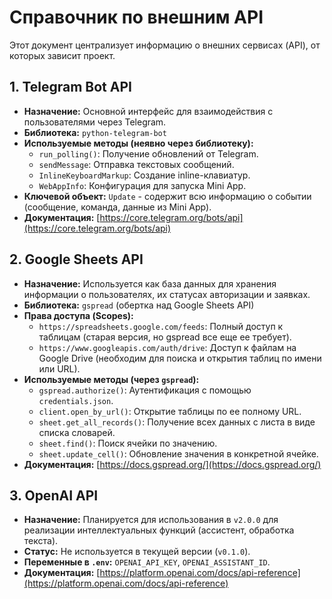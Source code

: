 # Справочник по внешним API

Этот документ централизует информацию о внешних сервисах (API), от которых зависит проект.

## 1. Telegram Bot API

*   **Назначение:** Основной интерфейс для взаимодействия с пользователями через Telegram.
*   **Библиотека:** `python-telegram-bot`
*   **Используемые методы (неявно через библиотеку):**
    *   `run_polling()`: Получение обновлений от Telegram.
    *   `sendMessage`: Отправка текстовых сообщений.
    *   `InlineKeyboardMarkup`: Создание inline-клавиатур.
    *   `WebAppInfo`: Конфигурация для запуска Mini App.
*   **Ключевой объект:** `Update` - содержит всю информацию о событии (сообщение, команда, данные из Mini App).
*   **Документация:** [https://core.telegram.org/bots/api](https://core.telegram.org/bots/api)

## 2. Google Sheets API

*   **Назначение:** Используется как база данных для хранения информации о пользователях, их статусах авторизации и заявках.
*   **Библиотека:** `gspread` (обертка над Google Sheets API)
*   **Права доступа (Scopes):**
    *   `https://spreadsheets.google.com/feeds`: Полный доступ к таблицам (старая версия, но gspread все еще ее требует).
    *   `https://www.googleapis.com/auth/drive`: Доступ к файлам на Google Drive (необходим для поиска и открытия таблиц по имени или URL).
*   **Используемые методы (через `gspread`):**
    *   `gspread.authorize()`: Аутентификация с помощью `credentials.json`.
    *   `client.open_by_url()`: Открытие таблицы по ее полному URL.
    *   `sheet.get_all_records()`: Получение всех данных с листа в виде списка словарей.
    *   `sheet.find()`: Поиск ячейки по значению.
    *   `sheet.update_cell()`: Обновление значения в конкретной ячейке.
*   **Документация:** [https://docs.gspread.org/](https://docs.gspread.org/)

## 3. OpenAI API

*   **Назначение:** Планируется для использования в `v2.0.0` для реализации интеллектуальных функций (ассистент, обработка текста).
*   **Статус:** Не используется в текущей версии (`v0.1.0`).
*   **Переменные в `.env`:** `OPENAI_API_KEY`, `OPENAI_ASSISTANT_ID`.
*   **Документация:** [https://platform.openai.com/docs/api-reference](https://platform.openai.com/docs/api-reference)
